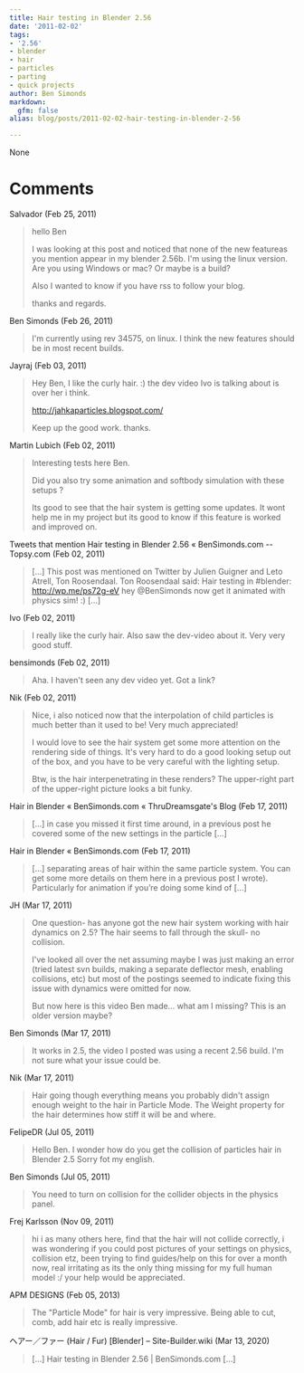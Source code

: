 ```yaml
---
title: Hair testing in Blender 2.56
date: '2011-02-02'
tags:
- '2.56'
- blender
- hair
- particles
- parting
- quick projects
author: Ben Simonds
markdown:
  gfm: false
alias: blog/posts/2011-02-02-hair-testing-in-blender-2-56

---
```


None




# Comments


Salvador (Feb 25, 2011)
> hello Ben
> 
> I was looking at this post and noticed that none of the new featureas you mention appear in my blender 2.56b. I'm using the linux version. Are you using Windows or mac? Or maybe is a build?
> 
> Also I wanted to know if you have rss to follow your blog.
> 
> thanks and regards.

Ben Simonds (Feb 26, 2011)
> I'm currently using rev 34575, on linux. I think the new features should be in most recent builds.

Jayraj (Feb 03, 2011)
> Hey Ben, 
> I like the curly hair. :)
> the dev video Ivo is talking about is over her i think.
> 
> http://jahkaparticles.blogspot.com/
> 
> Keep up the good work.
> thanks.

Martin Lubich (Feb 02, 2011)
> Interesting tests here Ben.
> 
> Did you also try some animation and softbody simulation with these setups ?
> 
> Its good to see that the hair system is getting some updates. It wont help me in my project but its good to know if this feature is worked and improved on.

Tweets that mention Hair testing in Blender 2.56 « BenSimonds.com -- Topsy.com (Feb 02, 2011)
> [...] This post was mentioned on Twitter by Julien Guigner and Leto Atrell, Ton Roosendaal. Ton Roosendaal said: Hair testing in #blender: http://wp.me/ps72g-eV hey @BenSimonds now get it animated with physics sim! :) [...]

Ivo (Feb 02, 2011)
> I really like the curly hair. Also saw the dev-video about it. Very very good stuff.

bensimonds (Feb 02, 2011)
> Aha. I haven't seen any dev video yet. Got a link?

Nik (Feb 02, 2011)
> Nice, i also noticed now that the interpolation of child particles is much better than it used to be! Very much appreciated!
> 
> I would love to see the hair system get some more attention on the rendering side of things. It's very hard to do a good looking setup out of the box, and you have to be very careful with the lighting setup. 
> 
> Btw, is the hair interpenetrating in these renders? The upper-right part of the upper-right picture looks a bit funky.

Hair in Blender « BenSimonds.com &laquo; ThruDreamsgate&#039;s Blog (Feb 17, 2011)
> [...] in case you missed it first time around, in a previous post he covered some of the new settings in the particle [...]

Hair in Blender &laquo; BenSimonds.com (Feb 17, 2011)
> [...] separating areas of hair within the same particle system. You can get some more details on them here in a previous post I wrote). Particularly for animation if you&#8217;re doing some kind of [...]

JH (Mar 17, 2011)
> One question- has anyone got the new hair system working with hair dynamics on 2.5?  The hair seems to fall through the skull- no collision.
> 
> I've looked all over the net assuming maybe I was just making an error (tried latest svn builds, making a separate deflector mesh, enabling collisions, etc) but most of the postings seemed to indicate fixing this issue with dynamics were omitted for now.
> 
> But now here is this video Ben made... what am I missing?  This is an older version maybe?

Ben Simonds (Mar 17, 2011)
> It works in 2.5, the video I posted was using a recent 2.56 build. I'm not sure what your issue could be.

Nik (Mar 17, 2011)
> Hair going though everything means you probably didn't assign enough weight to the hair in Particle Mode. The Weight property for the hair determines how stiff it will be and where.

FelipeDR (Jul 05, 2011)
> Hello Ben.
> I wonder how do you get the collision of particles hair in Blender 2.5
> Sorry fot my english.

Ben Simonds (Jul 05, 2011)
> You need to turn on collision for the collider objects in the physics panel.

Frej Karlsson (Nov 09, 2011)
> hi i as many others here, find that the hair will not collide correctly, i was wondering if you could post pictures of your settings on physics, collision etz, been trying to find guides/help on this for over a month now, real irritating as its the only thing missing for my full human model :/ your help would be appreciated.

APM DESIGNS (Feb 05, 2013)
> The "Particle Mode" for hair is very impressive. Being able to cut, comb, add hair etc  is really impressive.

ヘアー／ファー (Hair / Fur) [Blender] &#8211; Site-Builder.wiki (Mar 13, 2020)
> [&#8230;] Hair testing in Blender 2.56 | BenSimonds.com [&#8230;]
